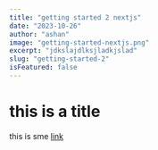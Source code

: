 ```yaml
---
title: "getting started 2 nextjs"
date: "2023-10-26"
author: "ashan"
image: "getting-started-nextjs.png"
excerpt: "jdkslajdlksjladkjslad"
slug: "getting-started-2"
isFeatured: false
---
```


# this is a title

this is sme [link](https://www.udemy.com/)
